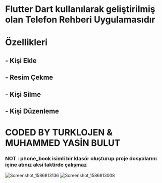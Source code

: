 # Flutter Dart kullanılarak geliştirilmiş olan Telefon Rehberi Uygulamasıdır

# Özellikleri

## - Kişi Ekle 

## - Resim Çekme

## - Kişi Silme 

## - Kişi Düzenleme

# CODED BY TURKLOJEN & MUHAMMED YASİN BULUT

### NOT : phone_book isimli bir klasör oluşturup proje dosyalarını içine atınız aksi taktirde çalışmaz


![Screenshot_1586813136](https://user-images.githubusercontent.com/32311900/79162834-9c82f680-7de6-11ea-8571-b772c10a5ba9.png)
![Screenshot_1586813008](https://user-images.githubusercontent.com/32311900/79162841-9db42380-7de6-11ea-89e0-d65c0a50ca17.png)
